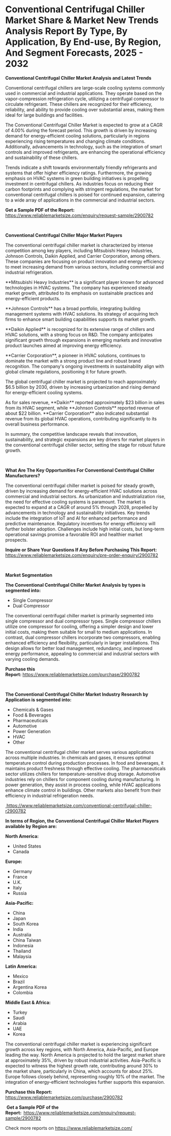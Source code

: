 <p><h1>Conventional Centrifugal Chiller Market Share & Market New Trends Analysis Report By Type, By Application, By End-use, By Region, And Segment Forecasts, 2025 - 2032</h1></p><p><strong>Conventional Centrifugal Chiller Market Analysis and Latest Trends</strong></p>
<p><p>Conventional centrifugal chillers are large-scale cooling systems commonly used in commercial and industrial applications. They operate based on the vapor-compression refrigeration cycle, utilizing a centrifugal compressor to circulate refrigerant. These chillers are recognized for their efficiency, reliability, and ability to provide cooling over substantial areas, making them ideal for large buildings and facilities.</p><p>The Conventional Centrifugal Chiller Market is expected to grow at a CAGR of 4.00% during the forecast period. This growth is driven by increasing demand for energy-efficient cooling solutions, particularly in regions experiencing rising temperatures and changing climate conditions. Additionally, advancements in technology, such as the integration of smart controls and improved refrigerants, are enhancing the operational efficiency and sustainability of these chillers.</p><p>Trends indicate a shift towards environmentally friendly refrigerants and systems that offer higher efficiency ratings. Furthermore, the growing emphasis on HVAC systems in green building initiatives is propelling investment in centrifugal chillers. As industries focus on reducing their carbon footprints and complying with stringent regulations, the market for conventional centrifugal chillers is poised for continued expansion, catering to a wide array of applications in the commercial and industrial sectors.</p></p>
<p><strong>Get a Sample PDF of the Report:&nbsp;</strong> <a href="https://www.reliablemarketsize.com/enquiry/request-sample/2900782?utm_campaign=3131&utm_medium=2&utm_source=Github&utm_content=ia&utm_term=16032025&utm_id=conventional-centrifugal-chiller">https://www.reliablemarketsize.com/enquiry/request-sample/2900782</a></p>
<p>&nbsp;</p>
<p><strong>Conventional Centrifugal Chiller Major Market Players</strong></p>
<p><p>The conventional centrifugal chiller market is characterized by intense competition among key players, including Mitsubishi Heavy Industries, Johnson Controls, Daikin Applied, and Carrier Corporation, among others. These companies are focusing on product innovation and energy efficiency to meet increasing demand from various sectors, including commercial and industrial refrigeration.</p><p>**Mitsubishi Heavy Industries** is a significant player known for advanced technologies in HVAC systems. The company has experienced steady market growth, attributed to its emphasis on sustainable practices and energy-efficient products. </p><p>**Johnson Controls** has a broad portfolio, integrating building management systems with HVAC solutions. Its strategy of acquiring tech firms to enhance smart building capabilities supports its market growth.</p><p>**Daikin Applied** is recognized for its extensive range of chillers and HVAC solutions, with a strong focus on R&D. The company anticipates significant growth through expansions in emerging markets and innovative product launches aimed at improving energy efficiency.</p><p>**Carrier Corporation**, a pioneer in HVAC solutions, continues to dominate the market with a strong product line and robust brand recognition. The company's ongoing investments in sustainability align with global climate regulations, positioning it for future growth. </p><p>The global centrifugal chiller market is projected to reach approximately $6.5 billion by 2030, driven by increasing urbanization and rising demand for energy-efficient cooling systems. </p><p>As for sales revenue, **Daikin** reported approximately $23 billion in sales from its HVAC segment, while **Johnson Controls** reported revenue of about $22 billion. **Carrier Corporation** also indicated substantial revenue from its global HVAC operations, contributing significantly to its overall business performance. </p><p>In summary, the competitive landscape reveals that innovation, sustainability, and strategic expansions are key drivers for market players in the conventional centrifugal chiller sector, setting the stage for robust future growth.</p></p>
<p>&nbsp;</p>
<p><strong>What Are The Key Opportunities For Conventional Centrifugal Chiller Manufacturers?</strong></p>
<p><p>The conventional centrifugal chiller market is poised for steady growth, driven by increasing demand for energy-efficient HVAC solutions across commercial and industrial sectors. As urbanization and industrialization rise, the need for effective cooling systems is paramount. The market is expected to expand at a CAGR of around 5% through 2028, propelled by advancements in technology and sustainability initiatives. Key trends include the integration of IoT and AI for enhanced performance and predictive maintenance. Regulatory incentives for energy efficiency will further bolster adoption. Challenges include high initial costs, but long-term operational savings promise a favorable ROI and healthier market prospects.</p></p>
<p><strong>Inquire or Share Your Questions If Any Before Purchasing This Report:</strong> <a href="https://www.reliablemarketsize.com/enquiry/pre-order-enquiry/2900782?utm_campaign=3131&utm_medium=2&utm_source=Github&utm_content=ia&utm_term=16032025&utm_id=conventional-centrifugal-chiller">https://www.reliablemarketsize.com/enquiry/pre-order-enquiry/2900782</a></p>
<p>&nbsp;</p>
<p><strong>Market Segmentation</strong></p>
<p><strong>The Conventional Centrifugal Chiller Market Analysis by types is segmented into:</strong></p>
<p><ul><li>Single Compressor</li><li>Dual Compressor</li></ul></p>
<p><p>The conventional centrifugal chiller market is primarily segmented into single compressor and dual compressor types. Single compressor chillers utilize one compressor for cooling, offering a simpler design and lower initial costs, making them suitable for small to medium applications. In contrast, dual compressor chillers incorporate two compressors, enabling enhanced efficiency and flexibility, particularly in larger installations. This design allows for better load management, redundancy, and improved energy performance, appealing to commercial and industrial sectors with varying cooling demands.</p></p>
<p><strong>Purchase this Report:&nbsp;</strong><a href="https://www.reliablemarketsize.com/purchase/2900782?utm_campaign=3131&utm_medium=2&utm_source=Github&utm_content=ia&utm_term=16032025&utm_id=conventional-centrifugal-chiller">https://www.reliablemarketsize.com/purchase/2900782</a></p>
<p>&nbsp;</p>
<p><strong>The Conventional Centrifugal Chiller Market Industry Research by Application is segmented into:</strong></p>
<p><ul><li>Chemicals & Gases</li><li>Food & Beverages</li><li>Pharmaceuticals</li><li>Automotive</li><li>Power Generation</li><li>HVAC</li><li>Other</li></ul></p>
<p><p>The conventional centrifugal chiller market serves various applications across multiple industries. In chemicals and gases, it ensures optimal temperature control during production processes. In food and beverages, it maintains product freshness through effective cooling. The pharmaceuticals sector utilizes chillers for temperature-sensitive drug storage. Automotive industries rely on chillers for component cooling during manufacturing. In power generation, they assist in process cooling, while HVAC applications enhance climate control in buildings. Other markets also benefit from their efficiency in industrial refrigeration needs.</p></p>
<p><a href="https://www.reliablemarketsize.com/conventional-centrifugal-chiller-r2900782?utm_campaign=3131&utm_medium=2&utm_source=Github&utm_content=ia&utm_term=16032025&utm_id=conventional-centrifugal-chiller">&nbsp;https://www.reliablemarketsize.com/conventional-centrifugal-chiller-r2900782</a></p>
<p><strong>In terms of Region, the Conventional Centrifugal Chiller Market Players available by Region are:</strong></p>
<p>
    <p> <strong> North America: </strong>
        <ul>
            <li>United States</li>
            <li>Canada</li>
        </ul>
        </p> 
    <p> <strong> Europe: </strong>
        <ul>
            <li>Germany</li>
            <li>France</li>
            <li>U.K.</li>
            <li>Italy</li>
            <li>Russia</li>
        </ul>
        </p> 
    <p> <strong> Asia-Pacific: </strong>
        <ul>
            <li>China</li>
            <li>Japan</li>
            <li>South Korea</li>
            <li>India</li>
            <li>Australia</li>
            <li>China Taiwan</li>
            <li>Indonesia</li>
            <li>Thailand</li>
            <li>Malaysia</li>
        </ul>
        </p> 
    <p> <strong> Latin America: </strong>
        <ul>
            <li>Mexico</li>
            <li>Brazil</li>
            <li>Argentina Korea</li>
            <li>Colombia</li>
        </ul>
        </p> 
    <p> <strong> Middle East & Africa: </strong>
        <ul>
            <li>Turkey</li>
            <li>Saudi</li>
            <li>Arabia</li>
            <li>UAE</li>
            <li>Korea</li>
        </ul>
    </p>
    </p>
<p><p>The conventional centrifugal chiller market is experiencing significant growth across key regions, with North America, Asia-Pacific, and Europe leading the way. North America is projected to hold the largest market share at approximately 35%, driven by robust industrial activities. Asia-Pacific is expected to witness the highest growth rate, contributing around 30% to the market share, particularly in China, which accounts for about 25%. Europe follows closely behind, representing roughly 10% of the market. The integration of energy-efficient technologies further supports this expansion.</p></p>
<p><strong>Purchase this Report: </strong><a href="https://www.reliablemarketsize.com/purchase/2900782?utm_campaign=3131&utm_medium=2&utm_source=Github&utm_content=ia&utm_term=16032025&utm_id=conventional-centrifugal-chiller">https://www.reliablemarketsize.com/purchase/2900782</a></p>
<p>&nbsp;<strong>Get a Sample PDF of the Report:&nbsp;&nbsp;</strong><a href="https://www.reliablemarketsize.com/enquiry/request-sample/2900782?utm_campaign=3131&utm_medium=2&utm_source=Github&utm_content=ia&utm_term=16032025&utm_id=conventional-centrifugal-chiller">https://www.reliablemarketsize.com/enquiry/request-sample/2900782</a></p>
<p><strong></strong></p>
<p>Check more reports on <a href="https://www.reliablemarketsize.com/?utm_campaign=3131&utm_medium=2&utm_source=Github&utm_content=ia&utm_term=16032025&utm_id=conventional-centrifugal-chiller">https://www.reliablemarketsize.com/</a></p>